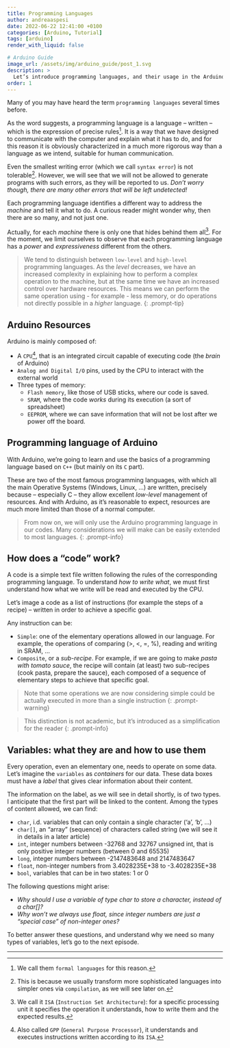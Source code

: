 ```yaml
---
title: Programming Languages
author: andreaaspesi
date: 2022-06-22 12:41:00 +0100
categories: [Arduino, Tutorial]
tags: [arduino]
render_with_liquid: false

# Arduino Guide
image_url: /assets/img/arduino_guide/post_1.svg
description: >
  Let’s introduce programming languages, and their usage in the Arduino world, before moving on to the types of variables and memory management
order: 1
---
```


Many of you may have heard the term `programming languages` several times before.

As the word suggests, a programming language is a language – written – which is the expression of precise rules[^1]. It is a way that we have designed to communicate with the computer and explain what it has to do, and for this reason it is obviously characterized in a much more rigorous way than a language as we intend, suitable for human communication.

Even the smallest writing error (which we call `syntax error`) is not tolerable[^2]. However, we will see that we will not be allowed to generate programs with such errors, as they will be reported to us. *Don’t worry though, there are many other errors that will be left undetected!*

Each programming language identifies a different way to address the *machine* and tell it what to do. A curious reader might wonder why, then there are so many, and not just one.

Actually, for each *machine* there is only one that hides behind them all[^3]. For the moment, we limit ourselves to observe that each programming language has a *power* and *expressiveness* different from the others.

> We tend to distinguish between `low-level` and `high-level` programming languages. As the *level* decreases, we have an increased complexity in explaining how to perform a complex operation to the machine, but at the same time we have an increased control over hardware resources. This means we can perform the same operation using - for example - less memory, or do operations not directly possible in a *higher* language.
{: .prompt-tip}

[^1]: We call them `formal languages` for this reason.
[^2]: This is because we usually transform more sophisticated languages into simpler ones via `compilation`, as we will see later on.
[^3]: We call it `ISA` (`Instruction Set Architecture`): for a specific processing unit it specifies the operation it understands, how to write them and the expected results.

## Arduino Resources
Arduino is mainly composed of:

- A `CPU`[^4], that is an integrated circuit capable of executing code (the *brain* of Arduino)
- `Analog and Digital I/O` pins, used by the CPU to interact with the external world
- Three types of memory:
  - `Flash memory`, like those of USB sticks, where our code is saved. 
  - `SRAM`, where the code *works* during its execution (a sort of spreadsheet)
  - `EEPROM`, where we can save information that will not be lost after we power off the board.

[^4]: Also called `GPP` (`General Purpose Processor`), it understands and executes instructions written according to its `ISA`.

## Programming language of Arduino
With Arduino, we’re going to learn and use the basics of a programming language based on `C++` (but mainly on its `C` part). 

These are two of the most famous programming languages, with which all the main Operative Systems (Windows, Linux, …) are written, precisely because – especially C – they allow excellent *low-level* management of resources. And with Arduino, as it’s reasonable to expect, resources are much more limited than those of a normal computer.

> From now on, we will only use the Arduino programming language in our codes. Many considerations we will make can be easily extended to most languages.
{: .prompt-info}

## How does a “code” work?
A code is a simple text file written following the rules of the corresponding programming language. To understand *how to write what*, we must first understand how what we write will be read and executed by the CPU.

Let’s image a code as a list of instructions (for example the steps of a recipe) – written in order to achieve a specific goal.

Any instruction can be:

- `Simple`: one of the elementary operations allowed in our language. For example, the operations of comparing (>, <, =, %), reading and writing in SRAM, …
- `Composite`, or a *sub-recipe*. For example, if we are going to make *pasta with tomato sauce*, the recipe will contain (at least) two sub-recipes (cook pasta, prepare the sauce), each composed of a sequence of elementary steps to achieve that specific goal.

> Note that some operations we are now considering simple could be actually executed in more than a single instruction
{: .prompt-warning}

> This distinction is not academic, but it’s introduced as a simplification for the reader
{: .prompt-info}


## Variables: what they are and how to use them
Every operation, even an elementary one, needs to operate on some data. Let’s imagine the `variables` as *containers* for our data. These data boxes must have a *label* that gives clear information about their content.

The information on the label, as we will see in detail shortly, is of two types. I anticipate that the first part will be linked to the content. Among the types of content allowed, we can find:

- `char`, i.d. variables that can only contain a single character (‘a’, ‘b’, …)
- `char[]`, an “array” (sequence) of characters called string (we will see it in details in a later article)
- `int`, integer numbers between -32768 and 32767
unsigned int, that is only positive integer numbers (between 0 and 65535)
- `long`, integer numbers between -2147483648 and 2147483647
- `float`, non-integer numbers from 3.4028235E+38 to -3.4028235E+38
- `bool`, variables that can be in two states: 1 or 0

The following questions might arise:

- *Why should I use a variable of type char to store a character, instead of a char[]?*
- *Why won’t we always use float, since integer numbers are just a “special case” of non-integer ones?*

To better answer these questions, and understand why we need so many types of variables, let’s go to the next episode.

<hr>